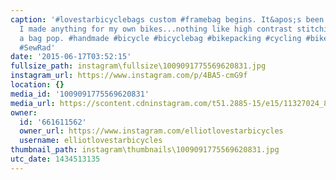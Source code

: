 ```yaml
---
caption: '#lovestarbicyclebags custom #framebag begins. It&apos;s been a while since
  I made anything for my own bikes...nothing like high contrast stitching to make
  a bag pop. #handmade #bicycle #bicyclebag #bikepacking #cycling #bikechi #fatbike
  #SewRad'
date: '2015-06-17T03:52:15'
fullsize_path: instagram\fullsize\1009091775569620831.jpg
instagram_url: https://www.instagram.com/p/4BA5-cmG9f
location: {}
media_id: '1009091775569620831'
media_url: https://scontent.cdninstagram.com/t51.2885-15/e15/11327024_843471269080007_962438672_n.jpg?ig_cache_key=MTAwOTA5MTc3NTU2OTYyMDgzMQ%3D%3D.2
owner:
  id: '661611562'
  owner_url: https://www.instagram.com/elliotlovestarbicycles
  username: elliotlovestarbicycles
thumbnail_path: instagram\thumbnails\1009091775569620831.jpg
utc_date: 1434513135
---
```

